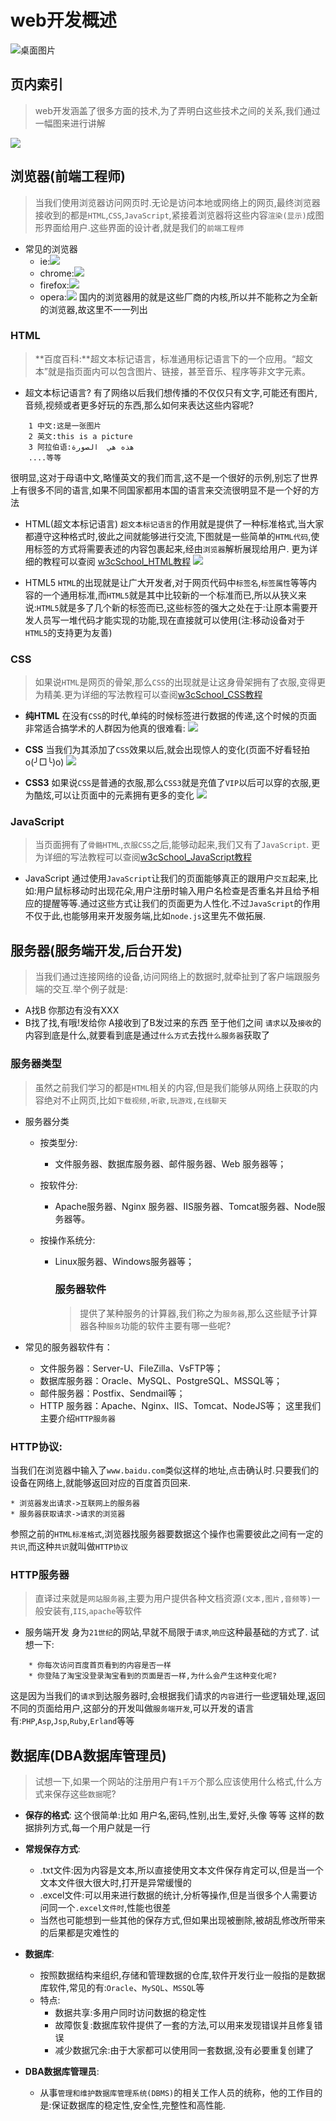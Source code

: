 # web开发概述

![桌面图片](![../totalImages/desk.jpg][1])

## 页内索引

> web开发涵盖了很多方面的技术,为了弄明白这些技术之间的关系,我们通过一幅图来进行讲解

![](http://static.zybuluo.com/antumuFish/9jiqaow7fc2ddu1u9tkzf96k/webSteps.gif)

## 浏览器\(前端工程师\)

> 当我们使用浏览器访问网页时.无论是访问本地或网络上的网页,最终浏览器接收到的都是`HTML`,`CSS`,`JavaScript`,紧接着浏览器将这些内容`渲染(显示)`成图形界面给用户.这些界面的设计者,就是我们的`前端工程师`

* 常见的浏览器
  * ie:![](http://static.zybuluo.com/antumuFish/jioas3x308nc20ilipbp60f5/ie.jpg)
  * chrome:![](http://static.zybuluo.com/antumuFish/62hvorhz7od4ktbaf79c33ws/chrome.jpg)
  * firefox:![](http://static.zybuluo.com/antumuFish/zx4pkk368b7x6fout61aq6w0/firefox.jpg)
  * opera:![](http://static.zybuluo.com/antumuFish/6xtjmqdh00y43tqqbbm5ry3c/opera.jpg)
    国内的浏览器用的就是这些厂商的内核,所以并不能称之为全新的浏览器,故这里不一一列出


### HTML

> **百度百科:**超文本标记语言，标准通用标记语言下的一个应用。“超文本”就是指页面内可以包含图片、链接，甚至音乐、程序等非文字元素。

* 超文本标记语言?
  有了网络以后我们想传播的不仅仅只有文字,可能还有图片,音频,视频或者更多好玩的东西,那么如何来表达这些内容呢?

```
    1 中文:这是一张图片
    2 英文:this is a picture
    3 阿拉伯语:هذه هي  الصورة
    ....等等
```

很明显,这对于母语中文,略懂英文的我们而言,这不是一个很好的示例,别忘了世界上有很多不同的语言,如果不同国家都用本国的语言来交流很明显不是一个好的方法

* HTML\(超文本标记语言\)
  `超文本标记语言`的作用就是提供了一种标准格式,当大家都遵守这种格式时,彼此之间就能够进行交流,下图就是一些简单的`HTML代码`,使用标签的方式将需要表述的内容包裹起来,经由`浏览器`解析展现给用户.
  更为详细的教程可以查阅 [w3cSchool\_HTML教程](http://www.w3school.com.cn/html/index.asp)
  ![](http://static.zybuluo.com/antumuFish/vxz2690lwy28mvbz3rjpdrc1/html%E4%BB%A3%E7%A0%81.jpg)

* HTML5
  `HTML`的出现就是让广大开发者,对于网页代码中`标签名`,`标签属性`等等内容的一个通用标准,而`HTML5`就是其中比较新的一个标准而已,所以从狭义来说:`HTML5`就是多了几个新的标签而已,这些标签的强大之处在于:让原本需要开发人员写一堆代码才能实现的功能,现在直接就可以使用\(注:移动设备对于`HTML5`的支持更为友善\)


### CSS

> 如果说`HTML`是网页的骨架,那么`CSS`的出现就是让这身骨架拥有了衣服,变得更为精美.更为详细的写法教程可以查阅[w3cSchool\_CSS教程](http://www.w3school.com.cn/css/index.asp)

* **纯HTML**
  在没有`CSS`的时代,单纯的时候标签进行数据的传递,这个时候的页面非常适合搞学术的人群因为他真的很难看:
  ![](http://static.zybuluo.com/antumuFish/q935ovn6dcyxba1r9l7b1tku/noCSSImage.jpg)

* **CSS**
  当我们为其添加了`CSS`效果以后,就会出现惊人的变化\(页面不好看轻拍 o\(╯□╰\)o\)
  ![](http://static.zybuluo.com/antumuFish/9604kwm35axrp5zk1xy1huhy/withCSSImage.jpg)

* **CSS3**
  如果说`CSS`是普通的衣服,那么`CSS3`就是充值了`VIP`以后可以穿的衣服,更为酷炫,可以让页面中的元素拥有更多的变化
  ![](http://static.zybuluo.com/antumuFish/w7kcyviwb8ut5zke0zfeiv01/rotateBox.gif)


### JavaScript

> 当页面拥有了`骨骼HTML`,`衣服CSS`之后,能够动起来,我们又有了`JavaScript`.
> 更为详细的写法教程可以查阅[w3cSchool\_JavaScript教程](http://www.w3school.com.cn/js/index.asp)

* JavaScript
  通过使用`JavaScript`让我们的页面能够真正的跟用户`交互`起来,比如:用户鼠标移动时出现花朵,用户注册时输入用户名检查是否重名并且给予相应的提醒等等.通过这些方式让我们的页面更为人性化.不过`JavaScript`的作用不仅于此,也能够用来开发服务端,比如`node.js`这里先不做拓展.

## 服务器\(服务端开发,后台开发\)

> 当我们通过连接网络的设备,访问网络上的数据时,就牵扯到了客户端跟服务端的交互.举个例子就是:

* A找B 你那边有没有XXX
* B找了找,有哦!发给你
  A接收到了B发过来的东西
  至于他们之间 `请求`以及`接收`的内容到底是什么,就要看到底是通过`什么方式`去找`什么服务器`获取了

### 服务器类型

> 虽然之前我们学习的都是`HTML`相关的内容,但是我们能够从网络上获取的内容绝对不止网页,比如`下载视频,听歌,玩游戏,在线聊天`

* 服务器分类

  * 按类型分:

    * 文件服务器、数据库服务器、邮件服务器、Web 服务器等；

  * 按软件分:

    * Apache服务器、Nginx 服务器、IIS服务器、Tomcat服务器、Node服务器等。

  * 按操作系统分:

    * Linux服务器、Windows服务器等；

      ### 服务器软件

      > 提供了某种服务的计算器,我们称之为`服务器`,那么这些赋予计算器各种`服务`功能的软件主要有哪一些呢?

* 常见的服务器软件有：

  * 文件服务器：Server-U、FileZilla、VsFTP等；
  * 数据库服务器：Oracle、MySQL、PostgreSQL、MSSQL等；
  * 邮件服务器：Postfix、Sendmail等；
  * HTTP 服务器：Apache、Nginx、IIS、Tomcat、NodeJS等；
    这里我们主要介绍`HTTP服务器`


### HTTP协议:

当我们在浏览器中输入了`www.baidu.com`类似这样的地址,点击确认时.只要我们的设备在网络上,就能够返回对应的百度首页回来.

```
* 浏览器发出请求->互联网上的服务器
* 服务器获取请求->请求的浏览器
```

参照之前的`HTML标准格式`,浏览器找服务器要数据这个操作也需要彼此之间有一定的`共识`,而这种`共识`就叫做`HTTP协议`

### HTTP服务器

> 直译过来就是`网站服务器`,主要为用户提供各种文档资源`(文本,图片,音频等)`一般安装有,`IIS`,`apache`等软件

* 服务端开发
    身为`21世纪`的网站,早就不局限于`请求`,`响应`这种最基础的方式了.
  试想一下:

```
    * 你每次访问百度首页看到的内容是否一样
    * 你登陆了淘宝没登录淘宝看到的页面是否一样,为什么会产生这种变化呢?
```

这是因为当我们的`请求`到达服务器时,会根据我们请求的`内容`进行一些逻辑处理,返回不同的页面给用户,这部分的开发叫做`服务端开发`,可以开发的语言有:`PHP`,`Asp`,`Jsp`,`Ruby`,`Erland`等等

## 数据库\(DBA数据库管理员\)

> 试想一下,如果一个网站的注册用户有`1千万`个那么应该使用什么格式,什么方式来保存这些`数据`呢?

* **保存的格式**:
  这个很简单:比如
    用户名,密码,性别,出生,爱好,头像 等等 这样的数据排列方式,每一个用户就是一行

* **常规保存方式**:

  * .txt文件:因为内容是文本,所以直接使用文本文件保存肯定可以,但是当一个文本文件很大很大时,打开是异常缓慢的
  * .excel文件:可以用来进行数据的统计,分析等操作,但是当很多个人需要访问同一个`.excel文件时`,性能也很差
  * 当然也可能想到一些其他的保存方式,但如果出现被删除,被胡乱修改所带来的后果都是灾难性的

* **数据库**:

  * 按照数据结构来组织,存储和管理数据的仓库,软件开发行业一般指的是数据库软件,常见的有:`Oracle`、`MySQL`、`MSSQL`等
  * 特点:
    * 数据共享:多用户同时访问数据的稳定性
    * 故障恢复:数据库软件提供了一套的方法,可以用来发现错误并且修复错误
    * 减少数据冗余:由于大家都可以使用同一套数据,没有必要重复创建了



* **DBA数据库管理员**:
  * 从事`管理和维护数据库管理系统(DBMS)`的相关工作人员的统称，他的工作目的是:保证数据库的稳定性,安全性,完整性和高性能.


